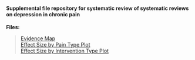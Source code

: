#### Supplemental file repository for systematic review of systematic reviews on depression in chronic pain

**Files:**
> [Evidence Map](./docs/EvidenceMap.html)\
> [Effect Size by Pain Type Plot](./docs/PainES.html)\
> [Effect Size by Intervention Type Plot](./docs/InterventionES.html)
